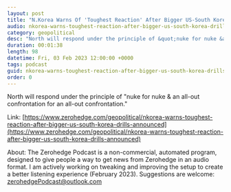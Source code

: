 ```yaml
---
layout: post
title: "N.Korea Warns Of 'Toughest Reaction' After Bigger US-South Korea Drills Announced"
audio: nkorea-warns-toughest-reaction-after-bigger-us-south-korea-drills-announced-3
category: geopolitical
desc: "North will respond under the principle of &quot;nuke for nuke &amp; an all-out confrontation for an all-out confrontation.&quot;"
duration: 00:01:38
length: 98
datetime: Fri, 03 Feb 2023 12:00:00 +0000
tags: podcast
guid: nkorea-warns-toughest-reaction-after-bigger-us-south-korea-drills-announced-0
order: 0
---
```

North will respond under the principle of &quot;nuke for nuke &amp; an all-out confrontation for an all-out confrontation.&quot;

Link: [https://www.zerohedge.com/geopolitical/nkorea-warns-toughest-reaction-after-bigger-us-south-korea-drills-announced](https://www.zerohedge.com/geopolitical/nkorea-warns-toughest-reaction-after-bigger-us-south-korea-drills-announced)

About: The Zerohedge Podcast is a non-commercial, automated program, designed to give people a way to get news from Zerohedge in an audio format.  I am actively working on tweaking and improving the setup to create a better listening experience (February 2023).  Suggestions are welcome: [zerohedgePodcast@outlook.com](mailto:zerohedgePodcast@outlook.com)